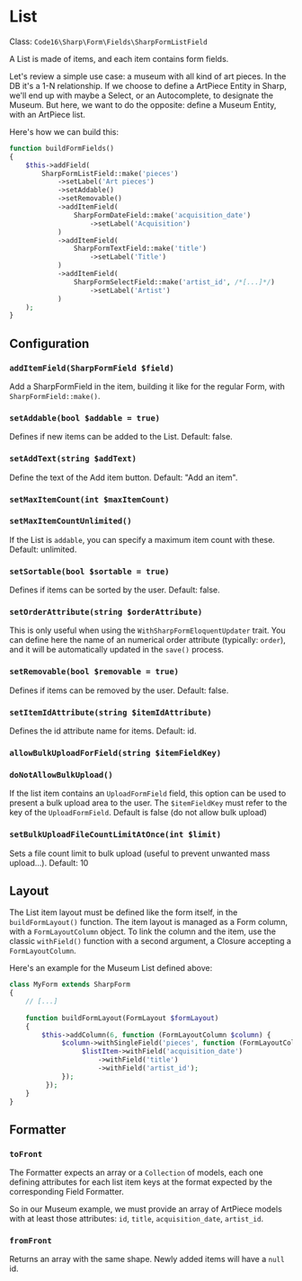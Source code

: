 # List

Class: `Code16\Sharp\Form\Fields\SharpFormListField`

A List is made of items, and each item contains form fields.

Let's review a simple use case: a museum with all kind of art pieces. In the DB it's a 1-N relationship. If we choose to define a ArtPiece Entity in Sharp, we'll end up with maybe a Select, or an Autocomplete, to designate the Museum. But here, we want to do the opposite: define a Museum Entity, with an ArtPiece list.

Here's how we can build this:

```php
function buildFormFields()
{
    $this->addField(
        SharpFormListField::make('pieces')
            ->setLabel('Art pieces')
            ->setAddable()
            ->setRemovable()
            ->addItemField(
                SharpFormDateField::make('acquisition_date')
                    ->setLabel('Acquisition')
            )
            ->addItemField(
                SharpFormTextField::make('title')
                    ->setLabel('Title')
            )
            ->addItemField(
                SharpFormSelectField::make('artist_id', /*[...]*/)
                    ->setLabel('Artist')
            )
    );
}
```

## Configuration

### `addItemField(SharpFormField $field)`

Add a SharpFormField in the item, building it like for the regular Form, with `SharpFormField::make()`.

### `setAddable(bool $addable = true)`

Defines if new items can be added to the List.
Default: false.

### `setAddText(string $addText)`

Define the text of the Add item button.
Default: "Add an item".

### `setMaxItemCount(int $maxItemCount)`
### `setMaxItemCountUnlimited()`

If the List is `addable`, you can specify a maximum item count with these.
Default: unlimited.

### `setSortable(bool $sortable = true)`

Defines if items can be sorted by the user.
Default: false.

### `setOrderAttribute(string $orderAttribute)`

This is only useful when using the `WithSharpFormEloquentUpdater` trait. You can define here the name of an numerical order attribute (typically: `order`), and it will be automatically updated in the `save()` process.

### `setRemovable(bool $removable = true)`

Defines if items can be removed by the user.
Default: false.

### `setItemIdAttribute(string $itemIdAttribute)`

Defines the id attribute name for items.
Default: id.

### `allowBulkUploadForField(string $itemFieldKey)`
### `doNotAllowBulkUpload()`

If the list item contains an `UploadFormField` field, this option can be used to present a bulk upload area to the user.
The `$itemFieldKey` must refer to the key of the `UploadFormField`.
Default is false (do not allow bulk upload)

### `setBulkUploadFileCountLimitAtOnce(int $limit)`

Sets a file count limit to bulk upload (useful to prevent unwanted mass upload...).
Default: 10

## Layout

The List item layout must be defined like the form itself, in the `buildFormLayout()` function. The item layout is managed as a Form column, with a `FormLayoutColumn` object. To link the column and the item, use the classic `withField()` function with a second argument, a Closure accepting a `FormLayoutColumn`.

Here's an example for the Museum List defined above:

```php
class MyForm extends SharpForm
{
    // [...]
    
    function buildFormLayout(FormLayout $formLayout)
    {
        $this->addColumn(6, function (FormLayoutColumn $column) {
             $column->withSingleField('pieces', function (FormLayoutColumn $listItem) {
                  $listItem->withField('acquisition_date')
                      ->withField('title')
                      ->withField('artist_id');
             });
         });
    }
}
```

## Formatter

### `toFront`

The Formatter expects an array or a `Collection` of models, each one defining attributes for each list item keys at the format expected by the corresponding Field Formatter.

So in our Museum example, we must provide an array of ArtPiece models with at least those attributes: `id`, `title`, `acquisition_date`, `artist_id`.

### `fromFront`

Returns an array with the same shape.
Newly added items will have a `null` id.

